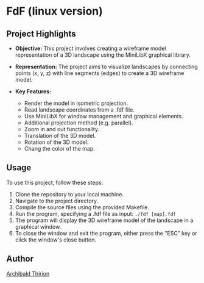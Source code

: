 # FdF (linux version)

## Project Highlights

- **Objective:** This project involves creating a wireframe model representation of a 3D landscape using the MiniLibX graphical library.

- **Representation:** The project aims to visualize landscapes by connecting points (x, y, z) with line segments (edges) to create a 3D wireframe model.

- **Key Features:**
  - Render the model in isometric projection.
  - Read landscape coordinates from a .fdf file.
  - Use MiniLibX for window management and graphical elements.
  - Additional projection method (e.g. parallel).
  - Zoom in and out functionality.
  - Translation of the 3D model.
  - Rotation of the 3D model.
  - Chang the color of the map.

## Usage

To use this project, follow these steps:

1. Clone the repository to your local machine.  
2. Navigate to the project directory.  
3. Compile the source files using the provided Makefile.
4. Run the program, specifying a .fdf file as input:
   `./fdf [map].fdf`
6. The program will display the 3D wireframe model of the landscape in a graphical window.
7. To close the window and exit the program, either press the "ESC" key or click the window's close button.

## Author

[Archibald Thirion](https://github.com/Archips)




